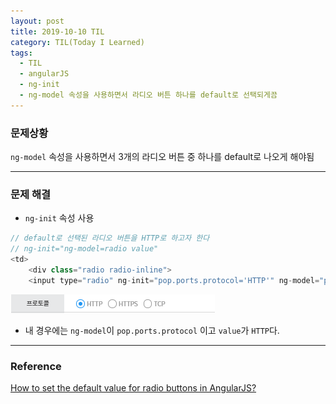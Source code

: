 ```yaml
---
layout: post
title: 2019-10-10 TIL
category: TIL(Today I Learned)
tags:
  - TIL
  - angularJS
  - ng-init
  - ng-model 속성을 사용하면서 라디오 버튼 하나를 default로 선택되게끔
---
```




### 문제상황

`ng-model` 속성을 사용하면서 3개의 라디오 버튼 중 하나를 default로 나오게 해야됨

---

### 문제 해결

- `ng-init` 속성 사용

```javascript
// default로 선택된 라디오 버튼을 HTTP로 하고자 한다
// ng-init="ng-model=radio value"
<td>
    <div class="radio radio-inline">
    <input type="radio" ng-init="pop.ports.protocol='HTTP'" ng-model="pop.ports.protocol" name="protocolRadio" id="protocolHTTP" value="HTTP"></td>
```

![ng-init](/assets/angularjs/ng-init.PNG)



- 내 경우에는 `ng-model`이 `pop.ports.protocol` 이고 `value`가 `HTTP`다.



---

### Reference

[How to set the default value for radio buttons in AngularJS?](https://stackoverflow.com/questions/15833692/how-to-set-the-default-value-for-radio-buttons-in-angularjs)